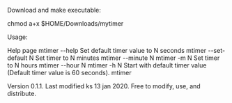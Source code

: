 Download and make executable:
 
chmod a+x $HOME/Downloads/mytimer


Usage:

Help page
	mtimer --help
Set default timer value to N seconds
	mtimer --set-default N
Set timer to N minutes
	mtimer --minute N
	mtimer -m N
Set timer to N hours
	mtimer --hour N
	mtimer -h N
Start with default timer value
(Default timer value is 60 seconds).
	mtimer

Version 0.1.1.
Last modified ks 13 jan 2020.
Free to modify, use, and distribute.

